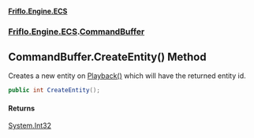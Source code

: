 #### [Friflo.Engine.ECS](index.md#'index')
### [Friflo.Engine.ECS](Friflo.Engine.ECS.md#'Friflo.Engine.ECS').[CommandBuffer](CommandBuffer.md#'Friflo.Engine.ECS.CommandBuffer')

## CommandBuffer.CreateEntity() Method

Creates a new entity on [Playback()](CommandBuffer.Playback().md#'Friflo.Engine.ECS.CommandBuffer.Playback()') which will have the returned entity id.

```csharp
public int CreateEntity();
```

#### Returns
[System.Int32](https://docs.microsoft.com/en-us/dotnet/api/System.Int32#'System.Int32')